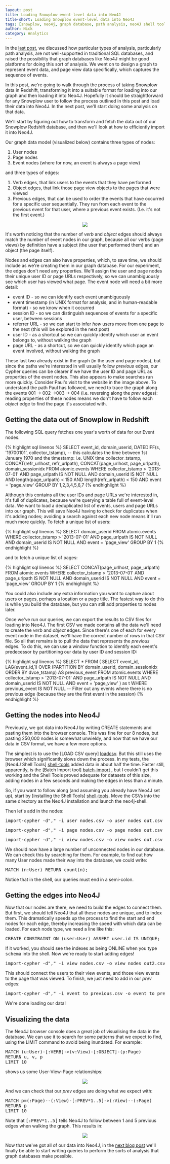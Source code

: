 ```yaml
---
layout: post
title: Loading Snowplow event-level data into Neo4J
title-short: Loading Snowplow event-level data into Neo4J
tags: [snowplow, neo4j, graph database, path analysis, neo4J shell tools, cypher, sql]
author: Nick
category: Analytics
---
```


In the [last post](/blog/2014/07/28/explorations-in-analyzing-web-event-data-in-graph-databases/), we discussed how particular types of analysis, particularly path analysis, are not well-supported in traditional SQL databases, and raised the possibility that graph databases like Neo4J might be good platforms for doing this sort of analysis. We went on to design a graph to represent event data, and page view data specifically, which captures the sequence of events.

In this post, we're going to walk through the process of taking Snowplow data in Redshift, transforming it into a suitable format for loading into our graph and then loading it into Neo4J. Hopefully it should be straightforward for any Snowplow user to follow the process outlined in this post and load their data into Neo4J. In the next post, we'll start doing some analysis on that data.

We'll start by figuring out how to transform and fetch the data out of our Snowplow Redshift database, and then we'll look at how to efficiently import it into Neo4J.

Our graph data model (visualized below) contains three types of nodes:

1. User nodes
2. Page nodes
3. Event nodes (where for now, an event is always a page view)

and three types of edges:

1. Verb edges, that link users to the events that they have performed
2. Object edges, that link those page view objects to the pages that were viewed
3. Previous edges, that can be used to order the events that have occurred for a specific user sequentially. They run from each event to the previous event for that user, where a previous event exists. (I.e. it's not the first event.)

<p style="text-align:center"><img src="/assets/img/blog/2014/07/Neo4j-prev-relationships.png"></p>

<!--more-->

It's worth noticing that the number of *verb* and *object* edges should always match the number of event nodes in our graph, because all our verbs (page views) by definition have a subject (the user that performed them) and an object (the page itself).

Nodes and edges can also have properties, which, to save time, we should include as we're creating them in our graph database. For our experiment, the edges don't need any properties. We'll assign the user and page nodes their unique user ID or page URLs respectively, so we can unambiguously see which user has viewed what page. The event node will need a bit more detail:

* event ID - so we can identify each event unambiguously
* event timestamp (in UNIX format for analysis, and in human-readable format) - so we know when it occurred
* session ID - so we can distinguish sequences of events for a specific user, between sessions
* referrer URL - so we can start to infer *how* users move from one page to the next (this will be explored in the next post)
* user ID - as a shortcut so we can quickly identify which user an event belongs to, without walking the graph
* page URL - as a shortcut, so we can quickly identify which page an event involved, without walking the graph

These last two already exist in the graph (in the user and page nodes), but since the paths we're interested in will usually follow *previous* edges, our Cypher queries can be clearer if we have the user ID and page URL as properties of the event nodes. This also appears to make searches run more quickly. Consider Paul's visit to the website in the image above. To understand the path Paul has followed, we need to trace the graph along the events 001 -> 002 ->003 -> 004 (i.e. reversing along the *prev* edges): reading properties of these nodes means we don't have to follow each *object* edge to find the page it's associated with.

## Getting the data out of Snowplow in Redshift

The following SQL query fetches one year's worth of data for our Event nodes.

{% highlight sql linenos %}
SELECT
	event_id,
	domain_userid,
	DATEDIFF(s, '19700101', collector_tstamp), -- this calculates the time between 1st January 1970 and the timestamp: i.e. UNIX time
	collector_tstamp,
	CONCAT(refr_urlhost, refr_urlpath),
	CONCAT(page_urlhost, page_urlpath),
	domain_sessionidx
FROM atomic.events
WHERE collector_tstamp > '2013-07-01'
	AND page_urlpath IS NOT NULL
	AND domain_userid IS NOT NULL
	AND length(page_urlpath) < 150
	AND length(refr_urlpath) < 150
	AND event  = 'page_view'
GROUP BY 1,2,3,4,5,6,7
{% endhighlight %}

Although this contains all the user IDs and page URLs we're interested in, it's full of duplicates, because we're querying a table full of event-level data. We want to load a deduplicated list of events, users and page URLs into our graph. This will save Neo4J having to check for duplicates when it's adding nodes; avoiding a search against each new node means it'll run much more quickly. To fetch a unique list of users:

{% highlight sql linenos %}
SELECT
	domain_userid
FROM atomic.events
WHERE collector_tstamp > '2013-07-01'
	AND page_urlpath IS NOT NULL
	AND domain_userid IS NOT NULL
	AND event  = 'page_view'
GROUP BY 1
{% endhighlight %}

and to fetch a unique list of pages:

{% highlight sql linenos %}
SELECT
	CONCAT(page_urlhost, page_urlpath)
FROM atomic.events
WHERE collector_tstamp > '2013-07-01'
	AND page_urlpath IS NOT NULL
	AND domain_userid IS NOT NULL
	AND event  = 'page_view'
GROUP BY 1
{% endhighlight %}

You could also include any extra information you want to capture about users or pages, perhaps a location or a page title. The fastest way to do this is while you build the database, but you can still add properties to nodes later.

Once we've run our queries, we can export the results to CSV files for loading into Neo4J. The first CSV we made contains all the data we'll need to create the *verb* and *object* edges. Since there's one of each for every event node in the dataset, we'll have the correct number of rows in that CSV file. So all that remains is to pull the data that represents the *previous* edges. To do this, we can use a window function to identify each event's predecessor by partitioning our data by user ID and session ID:

{% highlight sql linenos %}
SELECT
*
FROM (
	SELECT
	event_id,
	LAG(event_id,1) OVER (PARTITION BY domain_userid, domain_sessionidx ORDER BY dvce_tstamp)  AS previous_event
	FROM atomic.events
	WHERE collector_tstamp > '2013-07-01'
	AND page_urlpath IS NOT NULL
	AND domain_userid IS NOT NULL
	AND event = 'page_view'
) as t
WHERE previous_event IS NOT NULL -- Filter out any events where there is no previous edge (because they are the first event in the session)
{% endhighlight %}

## Getting the nodes into Neo4J

Previously, we got data into Neo4J by writing CREATE statements and pasting them into the browser console. This was fine for our 8 nodes, but pasting 250,000 nodes is somewhat unwieldy, and now that we have our data in CSV format, we have a few more options.

The simplest is to use the [LOAD CSV query] [loadcsv]. But this still uses the browser which significantly slows down the process. In my tests, the [Neo4J Shell Tools] [shell-tools] added data in about half the time. Faster still, apparently, is the [Batch Import tool] [batch-import] , but I couldn't get this working and the Shell Tools proved adequate for datasets of this size, adding nodes in a few seconds and making the edges in less than a minute.

So, if you want to follow along (and assuming you already have Neo4J set up), start by [installing the Shell Tools] [shell-tools]. Move the CSVs into the same directory as the Neo4J installation and launch the neo4j-shell.

Then let's add in the nodes:

<pre>
import-cypher -d"," -i user_nodes.csv -o user_nodes_out.csv CREATE (u:User {id: {user_id}})
</pre>

<pre>
import-cypher -d"," -i page_nodes.csv -o page_nodes_out.csv CREATE (p:Page {id: {page_url}})
</pre>

<pre>
import-cypher -d"," -i view_nodes.csv -o view_nodes_out.csv CREATE (v:View {id: {event_id}, tstamp:{tstamp}, time:{time}, sesson: {session}, refr:{refr_url}, user:{user_id}, page:{page_url}})
</pre>

We should now have a large number of unconnected nodes in our database. We can check this by searching for them. For example, to find out how many User nodes made their way into the database, we could write:

<pre>
MATCH (n:User) RETURN count(n);
</pre>

Notice that in the shell, our queries must end in a semi-colon.

## Getting the edges into Neo4J

Now that our nodes are there, we need to build the edges to connect them. But first, we should tell Neo4J that all these nodes are unique, and to index them. This dramatically speeds up the process to find the start and end nodes for each edge, thereby increasing the speed with which data can be loaded. For each node type, we need a line like this:

<pre>
CREATE CONSTRAINT ON (user:User) ASSERT user.id IS UNIQUE;
</pre>

If it worked, you should see the indexes as being ONLINE when you type <tt>schema</tt> into the shell. Now we're ready to start adding edges!

<pre>
import-cypher -d"," -i view_nodes.csv -o view_nodes_out2.csv MATCH (u:User {id:{user_id}}), (v:View {id:{event_id}}), (p:Page {id:{page_url}}) CREATE (u)-[:VERB]->(v)-[:OBJECT]->(p)
</pre>

This should connect the users to their view events, and those view events to the page that was viewed. To finish, we just need to add in our *prev* edges:

<pre>
import-cypher -d"," -i event_to_previous.csv -o event_to_previous_out.csv MATCH (new:View {id:{event_id}}), (old:View {id:{previous_event}}) CREATE (new)-[:PREV]->(old)
</pre>

We're done loading our data!

## Visualizing the data

The Neo4J browser console does a great job of visualising the data in the database. We can use it to search for some patterns that we expect to find, using the LIMIT command to avoid being inundated. For example:

<pre>
MATCH (u:User)-[:VERB]->(v:View)-[:OBJECT]-(p:Page)
RETURN u, v, p
LIMIT 10
</pre>

shows us some User-View-Page relationships:

<p style="text-align:center"><a href="/assets/img/blog/2014/07/Neo4j-result-of-import.png"><img src="/assets/img/blog/2014/07/Neo4j-result-of-import.png"></a></p>

And we can check that our *prev* edges are doing what we expect with:

<pre>
MATCH p=(:Page)--(:View)-[:PREV*1..5]->(:View)--(:Page)
RETURN p
LIMIT 10
</pre>

Note that <tt>[:PREV*1..5]</tt> tells Neo4J to follow between 1 and 5 previous edges when walking the graph. This results in:

<p style="text-align:center"><a href="/assets/img/blog/2014/07/Neo4j-result-of-import-2.png"><img src="/assets/img/blog/2014/07/Neo4j-result-of-import-2.png"></a></p>

Now that we've got all of our data into Neo4J, in the [next blog post](/blog/2014/07/31/using-graph-databases-to-perform-pathing-analysis-initial-experimentation-with-neo4j/) we'll finally be able to start writing queries to perform the sorts of analysis that graph databases make possible.

[loadcsv]: http://docs.neo4j.org/chunked/milestone/cypherdoc-importing-csv-files-with-cypher.html?_ga=1.253852481.859413213.1406641226
[shell-tools]: https://github.com/jexp/neo4j-shell-tools
[batch-import]: https://github.com/jexp/batch-import
